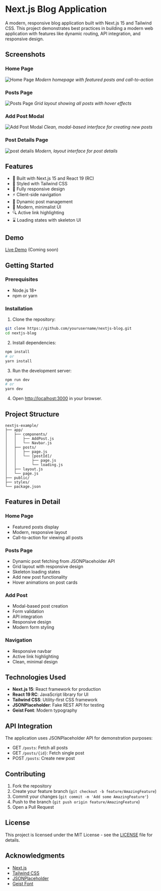 # Next.js Blog Application

A modern, responsive blog application built with Next.js 15 and Tailwind CSS. This project demonstrates best practices in building a modern web application with features like dynamic routing, API integration, and responsive design.

## Screenshots

### Home Page
![Home Page](/public/image1.png)
*Modern homepage with featured posts and call-to-action*

### Posts Page
![Posts Page](/public/image2.png)
*Grid layout showing all posts with hover effects*

### Add Post Modal
![Add Post Modal](/public/image3.png)
*Clean, modal-based interface for creating new posts*

### Post Details Page
![post details](/public/image4.png)
*Modern, layout interface for post details*

## Features

- 🚀 Built with Next.js 15 and React 19 (RC)
- 💅 Styled with Tailwind CSS
- 📱 Fully responsive design
- ⚡ Client-side navigation
- 🔄 Dynamic post management
- 🎨 Modern, minimalist UI
- 🔍 Active link highlighting
- ⌛ Loading states with skeleton UI

## Demo

[Live Demo](#) (Coming soon)

## Getting Started

### Prerequisites

- Node.js 18+ 
- npm or yarn

### Installation

1. Clone the repository:
```bash
git clone https://github.com/yourusername/nextjs-blog.git
cd nextjs-blog
```

2. Install dependencies:
```bash
npm install
# or
yarn install
```

3. Run the development server:
```bash
npm run dev
# or
yarn dev
```

4. Open [http://localhost:3000](http://localhost:3000) in your browser.

## Project Structure

```
nextjs-example/
├── app/
│   ├── components/
│   │   ├── AddPost.js
│   │   └── Navbar.js
│   ├── posts/
│   │   ├── page.js
│   │   └── [postId]/
│   │       ├── page.js
│   │       └── loading.js
│   ├── layout.js
│   └── page.js
├── public/
├── styles/
└── package.json
```

## Features in Detail

### Home Page
- Featured posts display
- Modern, responsive layout
- Call-to-action for viewing all posts

### Posts Page
- Dynamic post fetching from JSONPlaceholder API
- Grid layout with responsive design
- Skeleton loading states
- Add new post functionality
- Hover animations on post cards

### Add Post
- Modal-based post creation
- Form validation
- API integration
- Responsive design
- Modern form styling

### Navigation
- Responsive navbar
- Active link highlighting
- Clean, minimal design

## Technologies Used

- **Next.js 15**: React framework for production
- **React 19 RC**: JavaScript library for UI
- **Tailwind CSS**: Utility-first CSS framework
- **JSONPlaceholder**: Fake REST API for testing
- **Geist Font**: Modern typography

## API Integration

The application uses JSONPlaceholder API for demonstration purposes:
- GET `/posts`: Fetch all posts
- GET `/posts/{id}`: Fetch single post
- POST `/posts`: Create new post

## Contributing

1. Fork the repository
2. Create your feature branch (`git checkout -b feature/AmazingFeature`)
3. Commit your changes (`git commit -m 'Add some AmazingFeature'`)
4. Push to the branch (`git push origin feature/AmazingFeature`)
5. Open a Pull Request

## License

This project is licensed under the MIT License - see the [LICENSE](LICENSE) file for details.

## Acknowledgments

- [Next.js](https://nextjs.org/)
- [Tailwind CSS](https://tailwindcss.com/)
- [JSONPlaceholder](https://jsonplaceholder.typicode.com/)
- [Geist Font](https://vercel.com/font)
